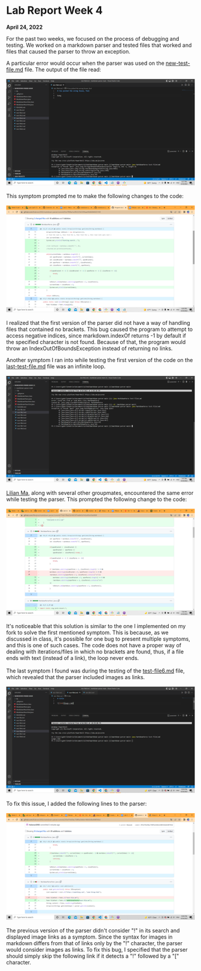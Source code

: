 # Lab Report Week 4
**April 24, 2022**

For the past two weeks, we focused on the process of debugging and testing. We worked on a markdown parser and tested files that worked and files that caused the parser to throw an exception.

A particular error would occur when the parser was used on the [new-test-file.md](https://github.com/Kalamari2002/markdown-parser/blob/cd66830f7f6894be8e8ebd3c264cd079248e7aa5/new-test-file.md) file. The output of the file read:
<br>
<br>
![symptoms](screenshots/lab-report2/symptomoutput.png)
<br>
<br>
This symptom prompted me to make the following changes to the code:
<br>
<br>
![codechanges](screenshots/lab-report2/codechanges.png)
<br>
<br>
I realized that the first version of the parser did not have a way of handling files that contained no brackets. This bug caused the program to attempt to access negative indices, since markdown.indexOf returns -1 by default if the specified character is not found. Because of that, the program would throw an IndexOutOfBoundsException instead of returning no links.

Another symptom I ran into while testing the first version of the code on the [last-test-file.md](https://github.com/Kalamari2002/markdown-parser/blob/main/last-test-file.md) file was an infinite loop.
<br>
<br>
![loopsymptom](screenshots/lab-report2/loopsymptom.png)
<br>
<br>
[Lilian Ma](https://github.com/lilianjma/markdown-parser/commit/77eb11fbe22a14033f7edb83d142a585e50a0089), along with several other groupmates, encountered the same error while testing the parser. This prompted the following change to the code:
<br>
<br>
![lilianchange](screenshots/lab-report2//lilianchange.png)
<br>
<br>
It's noticeable that this solution is similar to the one I implemented on my fork to solve the first mentioned symptom. This is because, as we discussed in class, it's possible for one bug to present multiple symptoms, and this is one of such cases. The code does not have a proper way of dealing with iterations/files in which no brackets are found, thus, if a file ends with text (instead of a link), the loop never ends.
<br>
<br>
The last symptom I found was during the testing of the [test-file6.md](https://github.com/Kalamari2002/markdown-parser/blob/main/additionaltests/test-file6.md) file, which revealed that the parser included images as links.
<br>
<br>
![imagesymptom](screenshots/lab-report2/imagesymptom.png)
<br>
<br>
To fix this issue, I added the following lines to the parser:
<br>
<br>
![imagechange](screenshots/lab-report2/imagechange.png)
<br>
<br>
The previous version of the parser didn't consider "!" in its search and displayed image links as a symptom. Since the syntax for images in markdown differs from that of links only by the "!" character, the parser would consider images as links. To fix this bug, I specified that the parser should simply skip the following link if it detects a "!" followed by a "[" character.
